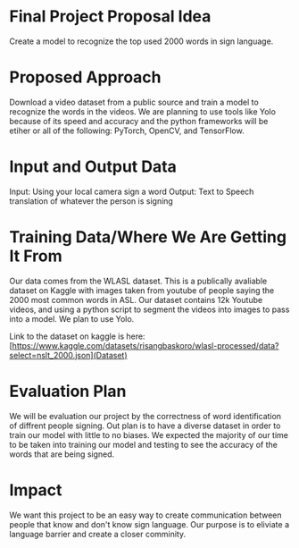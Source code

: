 # Final Project Proposal Idea
Create a model to recognize the top used 2000 words in sign language. 

# Proposed Approach
Download a video dataset from a public source and train a model to recognize the words in the videos. We are planning to use tools like Yolo because of its speed and accuracy and the python frameworks will be etiher or all of the following: PyTorch, OpenCV, and TensorFlow.

# Input and Output Data
Input: Using your local camera sign a word 
Output: Text to Speech translation of whatever the person is signing

# Training Data/Where We Are Getting It From 
Our data comes from the WLASL dataset. This is a publically avaliable dataset on Kaggle with images taken from youtube of people saying the 2000 most common words in ASL. Our dataset contains 12k Youtube videos, and using a python script to segment the videos into images to pass into a model. We plan to use Yolo.

Link to the dataset on kaggle is here: [https://www.kaggle.com/datasets/risangbaskoro/wlasl-processed/data?select=nslt_2000.json](Dataset)

# Evaluation Plan 
We will be evaluation our project by the correctness of word identification of diffrent people signing. Out plan is to have a diverse dataset in order to train our model with little to no biases. We expected the majority of our time to be taken into training our model and testing to see the accuracy of the words that are being signed. 

# Impact
We want this project to be an easy way to create communication between people that know and don't know sign language. Our purpose is to eliviate a language barrier and create a closer comminity. 
